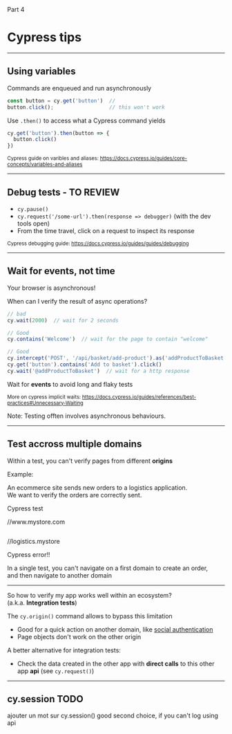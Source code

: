 

<!-- .slide: id="cypress-tips" class="slide--part-title slide--vcenter" -->

<div class="flex-row">

  <div class="part-title">
    <span class="text-level-3">Part 4</span>
    <h1>Cypress tips</h1>
  </div>
  
  <div class="part-toc box fragment"></div>

</div>


---
<!-- .slide: class="text-level-2" -->

## Using variables

<div class="fragment">
  <p class="mt-150">Commands are enqueued and run asynchronously

  ```typescript
  const button = cy.get('button')  //
  button.click();                  // this won't work
  ```
</div>

<div class="fragment">
  <p class="mt-150">Use <code>.then()</code> to access what a Cypress command yields

  ```typescript
  cy.get('button').then(button => {
    button.click()
  })
  ```
</div>


<small class="fragment mt-200">Cypress guide on varibles and aliases: <a href="https://docs.cypress.io/guides/guides/debugging">https://docs.cypress.io/guides/core-concepts/variables-and-aliases</a></small>


---

## Debug tests - TO REVIEW

<ul class="mt-300">
  <li class="fragment"><code>cy.pause()</code>
  <li class="fragment"><code>cy.request('/some-url').then(response => debugger)</code> (with the dev tools open)
  <li class="fragment">From the time travel, click on a request to inspect its response
</ul>



<small class="fragment mt-300">Cypress debugging guide: <a href="https://docs.cypress.io/guides/guides/debugging">https://docs.cypress.io/guides/guides/debugging</a></small>

---
<!-- .slide: class="text-level-2" -->
## Wait for events, not time

<p class="fragment">Your browser is asynchronous!

<p class="fragment">When can I verify the result of async operations?

```typescript
// bad
cy.wait(2000)  // wait for 2 seconds

// Good
cy.contains('Welcome')  // wait for the page to contain "welcome"

// Good
cy.intercept('POST', '/api/basket/add-product').as('addProductToBasket')
cy.get('button').contains('Add to basket').click()
cy.wait('@addProductToBasket')  // wait for a http response
```

<!-- .element: class="mt-50 fragment" -->

<p class="fragment mt-150">Wait for <strong>events</strong> to avoid long and flaky tests

<p class="fragment mt-200"><small>More on cypress implicit waits: <a href="https://docs.cypress.io/guides/references/best-practices#Unnecessary-Waiting">https://docs.cypress.io/guides/references/best-practices#Unnecessary-Waiting</a></small>

Note:
Testing offten involves asynchronous behaviours.

---

## Test accross multiple domains

<!-- .slide: class="text-level-1" -->

<p class="fragment">Within a test, you can't verify pages from different <strong>origins</strong>

<p class="fragment">Example:
  
<div class="text-center text-level-2 mt-50 fragment">
  <p class="">An ecommerce site sends new orders to a logistics application.<br>We want to verify the orders are correctly sent.
  <div class="box mt-50 fragment">
    <span class="box_label">Cypress test</span>
    <div class="flex-row flex-row--center mt-50 mb-50">
      <div class="browser-box" data-arrow="->browser-logistics">
        <img>
        <p>//www.mystore.com
      </div>
      <div class="browser-box" id="browser-logistics">
        <img>
        <p>//logistics.mystore
        <p class="browser-box_error no-wrap fragment">Cypress error!!
      </div>
    </div>
    <p class="fragment mt-75">In a single test, you can't navigate on a first domain to create an order, <br>and then navigate to another domain
  </div>
  
</div>


---

<!-- .slide: class="text-level-2" -->

<div class="flex-row flex-row--center mt-200">
  <div class="bubble bubble-bottom-left">
    <i class="emo emo-36 emoji-face_with_monocle"></i>
    <span class="bubble__text">So how to verify my app works well within an ecosystem?
    <br>
    (a.k.a. <strong>Integration tests</strong>)</span>
  </div>
</div>

<div class="mt-300 fragment">
  <p>The <code>cy.origin()</code> command allows to bypass this limitation
  <ul class="no-bullets">
    <li><i class="emo emoji-thumbup"></i>Good for a quick action on another domain, like <a href="https://docs.cypress.io/guides/end-to-end-testing/social-authentication">social authentication</a>
    <li><i class="emo emoji-x"></i>Page objects don't work on the other origin
  </ul>
</div>

<div class="fragment">
  <p class="mt-200">A better alternative for integration tests:
  <ul>
    <li><!--Make direct calls to the other app <strong>api</strong> from your test, and check the created data--> Check the data created in the other app with <strong>direct calls</strong> to this other app <strong>api</strong> (see <code>cy.request()</code>)
  </ul>
</div>

---

## cy.session TODO

ajouter un mot sur cy.session() good second choice, if you can't log using api